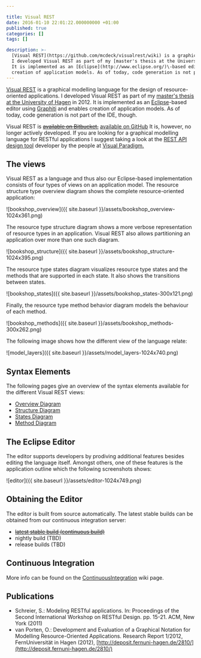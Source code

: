```yaml
---

title: Visual REST
date: 2016-01-10 22:01:22.000000000 +01:00
published: true
categories: []
tags: []

description: >-
  [Visual REST](https://github.com/mcdeck/visualrest/wiki) is a graphical modelling language for the design of resource-oriented applications. 
  I developed Visual REST as part of my [master's thesis at the University of Hagen](http://deposit.fernuni-hagen.de/2810/) in 2012.
  It is implemented as an [Eclipse](http://www.eclipse.org/)\-based editor using [Graphiti](http://www.eclipse.org/graphiti/) and enables
  creation of application models. As of today, code generation is not part of the IDE, though.
---
```

[Visual REST](https://github.com/mcdeck/visualrest/wiki) is a graphical modelling language for the design of resource-oriented applications. I developed Visual REST as part of my [master's thesis at the University of Hagen](http://deposit.fernuni-hagen.de/2810/) in 2012. It is implemented as an [Eclipse](http://www.eclipse.org/)\-based editor using [Graphiti](http://www.eclipse.org/graphiti/) and enables creation of application models. As of today, code generation is not part of the IDE, though.

Visual REST is ~~[available on Bitbucket.](https://bitbucket.org/visualrest/visual-rest/wiki/Home)~~ [available on GitHub](https://github.com/mcdeck/visualrest) It is, however, no longer actively developed. If you are looking for a graphical modelling language for RESTful applications I suggest taking a look at the [REST API design tool](http://www.visual-paradigm.com/solution/rest-api-design-tool/) developer by the people at [Visual Paradigm.](http://www.visual-paradigm.com/)

The views
---------

Visual REST as a language and thus also our Eclipse-based implementation consists of four types of views on an application model. The resource structure type overview diagram shows the complete resource-oriented application:

![bookshop_overview]({{ site.baseurl }}/assets/bookshop_overview-1024x361.png)

The resource type structure diagram shows a more verbose representation of resource types in an application. Visual REST also allows partitioning an application over more than one such diagram.

![bookshop_structure]({{ site.baseurl }}/assets/bookshop_structure-1024x395.png)

The resource type states diagram visualizes resource type states and the methods that are supported in each state. It also shows the transitions between states.

![bookshop_states]({{ site.baseurl }}/assets/bookshop_states-300x121.png)

Finally, the resource type method behavior diagram models the behaviour of each method.

![bookshop_methods]({{ site.baseurl }}/assets/bookshop_methods-300x262.png)

The following image shows how the different view of the language relate:

![model_layers]({{ site.baseurl }}/assets/model_layers-1024x740.png)

Syntax Elements
---------------

The following pages give an overview of the syntax elements available for the different Visual REST views:

*   [Overview Diagram](https://bitbucket.org/visualrest/visual-rest/wiki/StructureOverviewSyntax)
*   [Structure Diagram](https://bitbucket.org/visualrest/visual-rest/wiki/StructureSyntax)
*   [States Diagram](https://bitbucket.org/visualrest/visual-rest/wiki/StatesSyntax)
*   [Method Diagram](https://bitbucket.org/visualrest/visual-rest/wiki/MethodSyntax)

The Eclipse Editor
------------------

The editor supports developers by prodiving additional features besides editing the language itself. Amongst others, one of these features is the application outline which the following screenshots shows:

![editor]({{ site.baseurl }}/assets/editor-1024x749.png)

Obtaining the Editor
--------------------

The editor is built from source automatically. The latest stable builds can be obtained from our continuous integration server:

*   ~~[latest stable build (continuous build)](http://ci.van-porten.de/job/VisualREST/lastSuccessfulBuild/artifact/src/de.van_porten.vrest.p2-repository/target/products/)~~
*   nightly build (TBD)
*   release builds (TBD)

Continuous Integration
----------------------

More info can be found on the [ContinuousIntegration](https://bitbucket.org/visualrest/visual-rest/wiki/ContinuousIntegration) wiki page.

Publications
------------

*   Schreier, S.: Modeling RESTful applications. In: Proceedings of the Second International Workshop on RESTful Design. pp. 15-21. ACM, New York (2011)
*   van Porten, O.: Development and Evaluation of a Graphical Notation for Modelling Resource-Oriented Applications. Research Report 1/2012, FernUniversität in Hagen (2012), [http://deposit.fernuni-hagen.de/2810/](http://deposit.fernuni-hagen.de/2810/)
